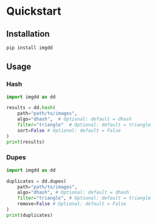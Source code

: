 # Quickstart

## Installation

```bash
pip install imgdd
```

## Usage

### **Hash**
```python
import imgdd as dd

results = dd.hash(
    path="path/to/images",
    algo="dhash",  # Optional: default = dhash
    filter="triangle"  # Optional: default = triangle
    sort=False # Optional: default = False
)
print(results)
```

### **Dupes**
```python
import imgdd as dd

duplicates = dd.dupes(
    path="path/to/images",
    algo="dhash", # Optional: default = dhash
    filter="triangle", # Optional: default = triangle
    remove=False # Optional: default = False
)
print(duplicates)
```